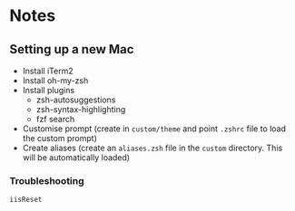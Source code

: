 # Notes

## Setting up a new Mac 
- Install iTerm2
- Install oh-my-zsh
- Install plugins
  - zsh-autosuggestions
  - zsh-syntax-highlighting
  - fzf search 
- Customise prompt (create in `custom/theme` and point `.zshrc` file to load the custom prompt)
- Create aliases (create an `aliases.zsh` file in the `custom` directory. This will be automatically loaded)

### Troubleshooting 

`iisReset`
